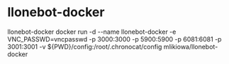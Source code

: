 # llonebot-docker
 llonebot-docker
docker run -d --name llonebot-docker -e VNC_PASSWD=vncpasswd -p 3000:3000 -p 5900:5900 -p 6081:6081 -p 3001:3001 -v ${PWD}/config:/root/.chronocat/config mlikiowa/llonebot-docker